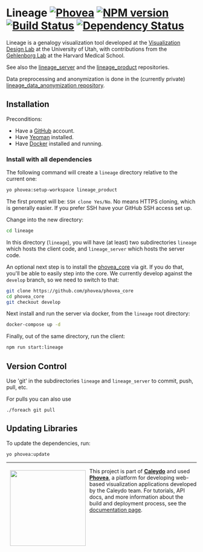 Lineage [![Phovea][phovea-image]][phovea-url] [![NPM version][npm-image]][npm-url] [![Build Status][travis-image]][travis-url] [![Dependency Status][daviddm-image]][daviddm-url]
=====================

Lineage is a genalogy visualization tool developed at the [Visualization Design Lab](http://vdl.sci.utah.edu) at the University of Utah, with contributions from the [Gehlenborg Lab](http://gehlenborg.com/) at the Harvard Medical School. 

See also the [lineage_server](https://github.com/Caleydo/lineage_server) and the [lineage_product](https://github.com/Caleydo/lineage_product/) repositories.

Data preprocessing and anonymization is done in the (currently private) [lineage_data_anonymization repository](https://github.com/Caleydo/lineage_data_anonymization).


## Installation

Preconditions:
 * Have a [GitHub](http://github.com) account.
 * Have [Yeoman](http://yeoman.io/) installed.
 * Have [Docker](https://www.docker.com/) installed and running.

### Install with all dependencies
The following command will create a `lineage` directory relative to the current one:

```bash
yo phovea:setup-workspace lineage_product
```
The first prompt will be: `SSH clone Yes/No`. No means HTTPS cloning, which is generally easier. If you prefer SSH have your GitHub SSH access set up.

Change into the new directory:

```bash
cd lineage
```

In this directory (`lineage`), you will have (at least) two subdirectories `lineage` which hosts the client code, and `lineage_server` which hosts the server code. 

An optional next step is to install the [phovea_core](https://github.com/phovea/phovea_core) via git. If you do that, you'll be able to easily step into the core. We currently develop against the `develop` branch, so we need to switch to that: 

```bash 
git clone https://github.com/phovea/phovea_core
cd phovea_core
git checkout develop
```

Next install and run the server via docker, from the `lineage` root directory:

```bash
docker-compose up -d
```

Finally, out of the same directory, run the client:

```bash
npm run start:lineage
```

## Version Control

Use 'git' in the subdirectories `lineage` and `lineage_server` to commit, push, pull, etc.

For pulls you can also use

```
./foreach git pull
```

## Updating Libraries

To update the dependencies, run: 

```
yo phovea:update
```


***

<a href="https://caleydo.org"><img src="http://caleydo.org/assets/images/logos/caleydo.svg" align="left" width="200px" hspace="10" vspace="6"></a>
This project is part of **[Caleydo](http://caleydo.org)** and used **[Phovea](http://phovea.caleydo.org/)**, a platform for developing web-based visualization applications developed by the Caleydo team. For tutorials, API docs, and more information about the build and deployment process, see the [documentation page](http://phovea.caleydo.org).


[phovea-image]: https://img.shields.io/badge/Phovea-Application-1BA64E.svg
[phovea-url]: https://phovea.caleydo.org
[npm-image]: https://badge.fury.io/js/lineage.svg
[npm-url]: https://npmjs.org/package/lineage
[travis-image]: https://travis-ci.org/Caleydo/lineage.svg?branch=master
[travis-url]: https://travis-ci.org/Caleydo/lineage
[daviddm-image]: https://david-dm.org/Caleydo/lineage/status.svg
[daviddm-url]: https://david-dm.org/Caleydo/lineage

